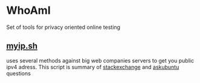 # WhoAmI
Set of tools for privacy oriented online testing


## [myip.sh](https://github.com/bitswarming/WhoAmI/blob/master/myip.sh)
uses several methods against big web companies servers to get you public ipv4 adress. This script is summary of [stackexchange](http://unix.stackexchange.com/questions/22615/how-can-i-get-my-external-ip-address-in-a-shell-script) and [askubuntu](http://askubuntu.com/questions/95910/command-for-determining-my-public-ip) questions

